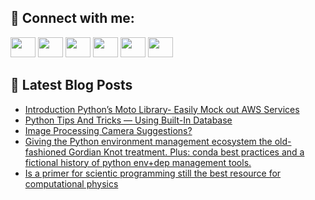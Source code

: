 ## 🔎 Connect with me:
[<img height="32" width="40" src="https://cdn.jsdelivr.net/npm/simple-icons@v5/icons/telegram.svg" />](https://t.me/bullbesh)
[<img height="32" width="40" src="https://cdn.jsdelivr.net/npm/simple-icons@v5/icons/vk.svg" />](https://vk.com/bullbesh)
[<img height="32" width="40" src="https://cdn.jsdelivr.net/npm/simple-icons@v5/icons/twitter.svg" />](https://twitter.com/bullbesh1)
[<img height="32" width="40" src="https://cdn.jsdelivr.net/npm/simple-icons@v5/icons/instagram.svg" />](https://www.instagram.com/bullbesh)
[<img height="32" width="40" src="https://cdn.jsdelivr.net/npm/simple-icons@v5/icons/reddit.svg" />](https://www.reddit.com/user/bullbesh)
[<img height="32" width="40" src="https://cdn.jsdelivr.net/npm/simple-icons@v5/icons/youtube.svg" />](https://www.youtube.com/channel/UCtfjRs6uzgq5mfm8S06WTcg)

## 📕 Latest Blog Posts
<!-- BLOG-POST-LIST:START -->
- [Introduction Python’s Moto Library- Easily Mock out AWS Services](https://www.reddit.com/r/Python/comments/ubon6t/introduction_pythons_moto_library_easily_mock_out/)
- [Python Tips And Tricks — Using Built-In Database](https://www.reddit.com/r/Python/comments/ubode8/python_tips_and_tricks_using_builtin_database/)
- [Image Processing Camera Suggestions?](https://www.reddit.com/r/Python/comments/ubo3za/image_processing_camera_suggestions/)
- [Giving the Python environment management ecosystem the old-fashioned Gordian Knot treatment. Plus: conda best practices and a fictional history of python env+dep management tools.](https://www.reddit.com/r/Python/comments/ubn40k/giving_the_python_environment_management/)
- [Is a primer for scientic programming still the best resource for computational physics](https://www.reddit.com/r/Python/comments/ubmq7b/is_a_primer_for_scientic_programming_still_the/)
<!-- BLOG-POST-LIST:END -->
